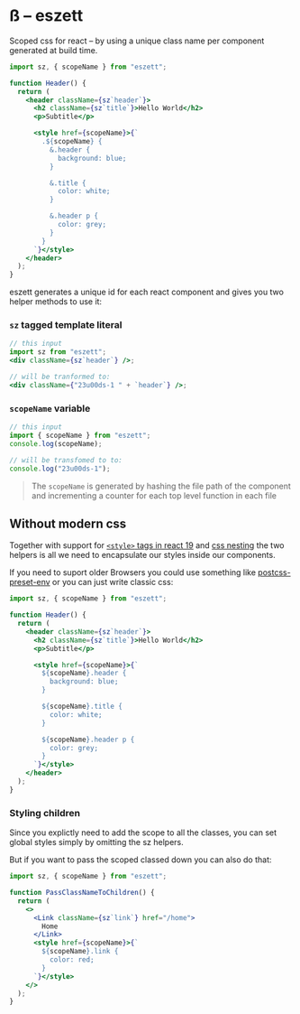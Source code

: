 # ß – eszett

Scoped css for react – by using a unique class name per component generated at build time.

```jsx
import sz, { scopeName } from "eszett";

function Header() {
  return (
    <header className={sz`header`}>
      <h2 className={sz`title`}>Hello World</h2>
      <p>Subtitle</p>

      <style href={scopeName}>{`
        .${scopeName} {
          &.header {
            background: blue;
          }

          &.title {
            color: white;
          }

          &.header p {
            color: grey;
          }
        }
      `}</style>
    </header>
  );
}
```

eszett generates a unique id for each react component and gives you two helper methods to use it:

### `sz` tagged template literal

```jsx
// this input
import sz from "eszett";
<div className={sz`header`} />;

// will be tranformed to:
<div className={"23u00ds-1 " + `header`} />;
```

### `scopeName` variable

```js
// this input
import { scopeName } from "eszett";
console.log(scopeName);

// will be transfomed to to:
console.log("23u00ds-1");
```

> The `scopeName` is generated by hashing the file path of the component and incrementing a counter
> for each top level function in each file

## Without modern css

Together with support for [`<style>` tags in react 19](https://react.dev/reference/react-dom/components/style) and [css nesting](https://developer.mozilla.org/en-US/docs/Web/CSS/Nesting_selector) the two helpers is all we need to encapsulate our styles inside our components.

If you need to suport older Browsers you could use something like [postcss-preset-env](https://preset-env.cssdb.org/features/#nesting-rules) or you can just write classic css:

```jsx
import sz, { scopeName } from "eszett";

function Header() {
  return (
    <header className={sz`header`}>
      <h2 className={sz`title`}>Hello World</h2>
      <p>Subtitle</p>

      <style href={scopeName}>{`
        ${scopeName}.header {
          background: blue;
        }

        ${scopeName}.title {
          color: white;
        }

        ${scopeName}.header p {
          color: grey;
        }
      `}</style>
    </header>
  );
}
```

### Styling children

Since you explictly need to add the scope to all the classes, you can set global styles
simply by omitting the sz helpers.

But if you want to pass the scoped classed down you can also do that:

```jsx
import sz, { scopeName } from "eszett";

function PassClassNameToChildren() {
  return (
    <>
      <Link className={sz`link`} href="/home">
        Home
      </Link>
      <style href={scopeName}>{`
        ${scopeName}.link {
          color: red;
        }
      `}</style>
    </>
  );
}
```
